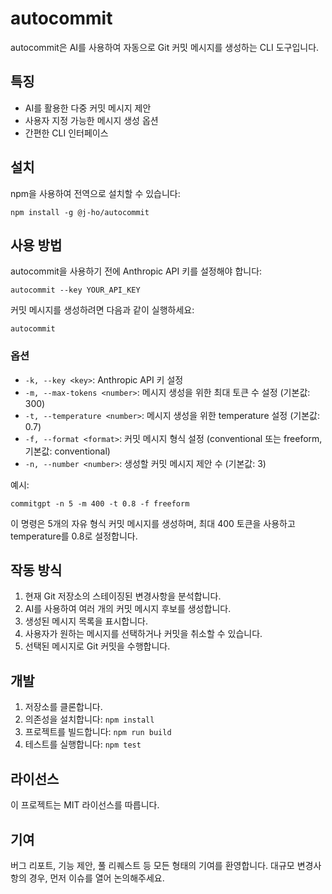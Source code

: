 # autocommit

autocommit은 AI를 사용하여 자동으로 Git 커밋 메시지를 생성하는 CLI 도구입니다.

## 특징

- AI를 활용한 다중 커밋 메시지 제안
- 사용자 지정 가능한 메시지 생성 옵션
- 간편한 CLI 인터페이스

## 설치

npm을 사용하여 전역으로 설치할 수 있습니다:

```
npm install -g @j-ho/autocommit
```

## 사용 방법

autocommit을 사용하기 전에 Anthropic API 키를 설정해야 합니다:

```
autocommit --key YOUR_API_KEY
```

커밋 메시지를 생성하려면 다음과 같이 실행하세요:

```
autocommit
```

### 옵션

- `-k, --key <key>`: Anthropic API 키 설정
- `-m, --max-tokens <number>`: 메시지 생성을 위한 최대 토큰 수 설정 (기본값: 300)
- `-t, --temperature <number>`: 메시지 생성을 위한 temperature 설정 (기본값: 0.7)
- `-f, --format <format>`: 커밋 메시지 형식 설정 (conventional 또는 freeform, 기본값: conventional)
- `-n, --number <number>`: 생성할 커밋 메시지 제안 수 (기본값: 3)

예시:

```
commitgpt -n 5 -m 400 -t 0.8 -f freeform
```

이 명령은 5개의 자유 형식 커밋 메시지를 생성하며, 최대 400 토큰을 사용하고 temperature를 0.8로 설정합니다.

## 작동 방식

1. 현재 Git 저장소의 스테이징된 변경사항을 분석합니다.
2. AI를 사용하여 여러 개의 커밋 메시지 후보를 생성합니다.
3. 생성된 메시지 목록을 표시합니다.
4. 사용자가 원하는 메시지를 선택하거나 커밋을 취소할 수 있습니다.
5. 선택된 메시지로 Git 커밋을 수행합니다.

## 개발

1. 저장소를 클론합니다.
2. 의존성을 설치합니다: `npm install`
3. 프로젝트를 빌드합니다: `npm run build`
4. 테스트를 실행합니다: `npm test`

## 라이선스

이 프로젝트는 MIT 라이선스를 따릅니다.

## 기여

버그 리포트, 기능 제안, 풀 리퀘스트 등 모든 형태의 기여를 환영합니다. 대규모 변경사항의 경우, 먼저 이슈를 열어 논의해주세요.